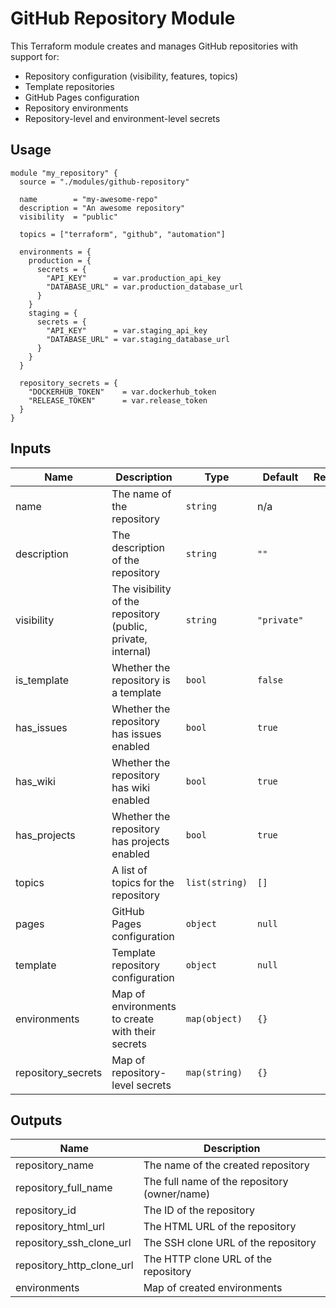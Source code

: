 # GitHub Repository Module

This Terraform module creates and manages GitHub repositories with support for:

- Repository configuration (visibility, features, topics)
- Template repositories
- GitHub Pages configuration
- Repository environments
- Repository-level and environment-level secrets

## Usage

```hcl
module "my_repository" {
  source = "./modules/github-repository"

  name        = "my-awesome-repo"
  description = "An awesome repository"
  visibility  = "public"
  
  topics = ["terraform", "github", "automation"]
  
  environments = {
    production = {
      secrets = {
        "API_KEY"      = var.production_api_key
        "DATABASE_URL" = var.production_database_url
      }
    }
    staging = {
      secrets = {
        "API_KEY"      = var.staging_api_key
        "DATABASE_URL" = var.staging_database_url
      }
    }
  }
  
  repository_secrets = {
    "DOCKERHUB_TOKEN"    = var.dockerhub_token
    "RELEASE_TOKEN"      = var.release_token
  }
}
```

## Inputs

| Name | Description | Type | Default | Required |
|------|-------------|------|---------|:--------:|
| name | The name of the repository | `string` | n/a | yes |
| description | The description of the repository | `string` | `""` | no |
| visibility | The visibility of the repository (public, private, internal) | `string` | `"private"` | no |
| is_template | Whether the repository is a template | `bool` | `false` | no |
| has_issues | Whether the repository has issues enabled | `bool` | `true` | no |
| has_wiki | Whether the repository has wiki enabled | `bool` | `true` | no |
| has_projects | Whether the repository has projects enabled | `bool` | `true` | no |
| topics | A list of topics for the repository | `list(string)` | `[]` | no |
| pages | GitHub Pages configuration | `object` | `null` | no |
| template | Template repository configuration | `object` | `null` | no |
| environments | Map of environments to create with their secrets | `map(object)` | `{}` | no |
| repository_secrets | Map of repository-level secrets | `map(string)` | `{}` | no |

## Outputs

| Name | Description |
|------|-------------|
| repository_name | The name of the created repository |
| repository_full_name | The full name of the repository (owner/name) |
| repository_id | The ID of the repository |
| repository_html_url | The HTML URL of the repository |
| repository_ssh_clone_url | The SSH clone URL of the repository |
| repository_http_clone_url | The HTTP clone URL of the repository |
| environments | Map of created environments |
